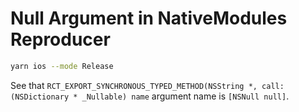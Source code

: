 # Null Argument in NativeModules Reproducer

```bash
yarn ios --mode Release
```

See that `RCT_EXPORT_SYNCHRONOUS_TYPED_METHOD(NSString *, call: (NSDictionary * _Nullable) name` argument name is `[NSNull null]`.
